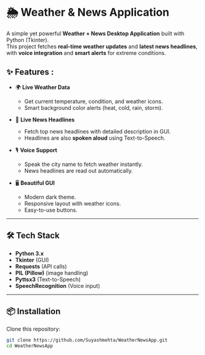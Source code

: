 # 🌦️ Weather & News Application

A simple yet powerful **Weather + News Desktop Application** built with Python (Tkinter).  
This project fetches **real-time weather updates** and **latest news headlines**, with **voice integration** and **smart alerts** for extreme conditions.  

## ✨ Features :

- 🌍 **Live Weather Data**  
  - Get current temperature, condition, and weather icons.  
  - Smart background color alerts (heat, cold, rain, storm).  

- 📰 **Live News Headlines**  
  - Fetch top news headlines with detailed description in GUI.  
  - Headlines are also **spoken aloud** using Text-to-Speech.  

- 🎙 **Voice Support**  
  - Speak the city name to fetch weather instantly.  
  - News headlines are read out automatically.  

- 🖥 **Beautiful GUI**  
  - Modern dark theme.  
  - Responsive layout with weather icons.  
  - Easy-to-use buttons.  

---

## 🛠️ Tech Stack

- **Python 3.x**  
- **Tkinter** (GUI)  
- **Requests** (API calls)  
- **PIL (Pillow)** (image handling)  
- **Pyttsx3** (Text-to-Speech)  
- **SpeechRecognition** (Voice input)  

---

## 📦 Installation

Clone this repository:

```bash
git clone https://github.com/Suyashmehta/WeatherNewsApp.git
cd WeatherNewsApp
